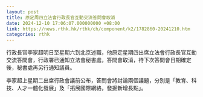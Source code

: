 ```yaml
---
layout: post
title: 原定周四立法會行政長官互動交流答問會取消
date: 2024-12-10 17:06:07.000000000 +08:00
link: https://news.rthk.hk/rthk/ch/component/k2/1782860-20241210.htm
categories: rthk
---
```


行政長官李家超明日至星期六到北京述職，他原定星期四出席立法會行政長官互動交流答問會，行政署已通知立法會秘書處，答問會取消，待下次答問會日期確定後，秘書處再另行通知議員。

李家超上星期二出席行政會議前公布，答問會將討論兩個議題，分別是「教育、科技、人才一體化發展」及「拓展國際網絡，發掘新增長點」。
